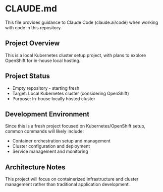 # CLAUDE.md

This file provides guidance to Claude Code (claude.ai/code) when working with code in this repository.

## Project Overview

This is a local Kubernetes cluster setup project, with plans to explore OpenShift for in-house local hosting.

## Project Status

- Empty repository - starting fresh
- Target: Local Kubernetes cluster (considering OpenShift)
- Purpose: In-house locally hosted cluster

## Development Environment

Since this is a fresh project focused on Kubernetes/OpenShift setup, common commands will likely include:

- Container orchestration setup and management
- Cluster configuration and deployment
- Service management and monitoring

## Architecture Notes

This project will focus on containerized infrastructure and cluster management rather than traditional application development.